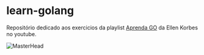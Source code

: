 # learn-golang
 Repositório dedicado aos exercicios da playlist [Aprenda GO](https://www.youtube.com/playlist?list=PLCKpcjBB_VlBsxJ9IseNxFllf-UFEXOdg) da Ellen Korbes no youtube. 

 ![MasterHead]([https://meneguite.com/2017/10/01/golang-desbravando-uma-linguagem-de-programacao-parte-1/001.gif](https://miro.medium.com/v2/resize:fit:720/format:webp/1*mWUzwICKzj6a2lvyRYV3rg.jpeg)https://miro.medium.com/v2/resize:fit:720/format:webp/1*mWUzwICKzj6a2lvyRYV3rg.jpeg)
